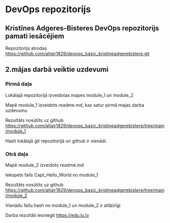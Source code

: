 # DevOps repozitorijs

## Kristīnes Adgeres-Bisteres DevOps repozitorijs pamati iesācējiem
Repozitorijs atrodas https://github.com/altair1829/devops_basic_kristineadgerebistere.git

## 2.mājas darbā veiktie uzdevumi

### Pirmā daļa
Lokālajā repozitorijā izveidotas mapes module_1 un module_2

Mapē module_1 izveidots readme.md, kas satur pirmā majas darba uzdevumu

Rezultāts nosūtīts uz github https://github.com/altair1829/devops_basic_kristineadgerebistere/tree/main/module_1

Hash lokālajā git repozitorijā un github ir vienādi.

### Otrā daļa
Mapē module_2 izveidots readme.md

Iekopets fails Capt_Hello_World no module_1

Rezultāts nosūtīts uz github https://github.com/altair1829/devops_basic_kristineadgerebistere/tree/main/module_2

Vienādu failu hash no module_1 un module_2 ir atšķirīgi

Darba rezultāti iesniegti https://edu.lu.lv
